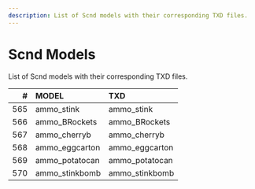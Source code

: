 ```yaml
---
description: List of Scnd models with their corresponding TXD files.
---
```


# Scnd Models

List of Scnd models with their corresponding TXD files.

|   # | MODEL          | TXD            |
| --: | :------------- | :------------- |
| 565 | ammo_stink     | ammo_stink     |
| 566 | ammo_BRockets  | ammo_BRockets  |
| 567 | ammo_cherryb   | ammo_cherryb   |
| 568 | ammo_eggcarton | ammo_eggcarton |
| 569 | ammo_potatocan | ammo_potatocan |
| 570 | ammo_stinkbomb | ammo_stinkbomb |
